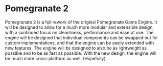 # Pomegranate 2

Pomegranate 2 is a full rework of the original Pomegranate Game Engine. It will be designed to allow for a much more
modular and extensible design, with a continued focus on cleanliness, performance and ease of use. The engine will be
designed that individual components can be swapped out for custom implementations, and that the engine can be easily
extended with new features. The engine will be designed to also be as lightweight as possible and to be as fast as
possible. With the new design, the engine will be much more cross-platform as well. (Hopefully)
